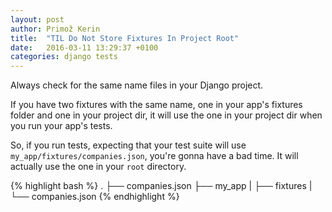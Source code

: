 ```yaml
---
layout: post
author: Primož Kerin
title:  "TIL Do Not Store Fixtures In Project Root"
date:   2016-03-11 13:29:37 +0100
categories: django tests
---
```


Always check for the same name files in your Django project.

If you have two fixtures with the same name, one in your app's fixtures folder and one in your project dir, it will use the one in your project dir when you run your app's tests.

So, if you run tests, expecting that your test suite will use `my_app/fixtures/companies.json`,
you're gonna have a bad time. It will actually use the one in your `root` directory.

{% highlight bash %}
.
├── companies.json
├── my_app
|   ├── fixtures
|   └── companies.json
{% endhighlight %}
